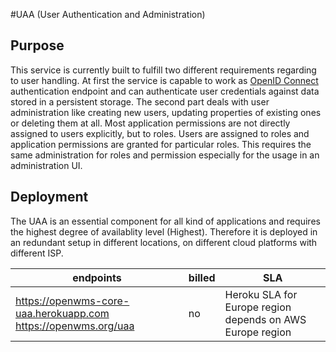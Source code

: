 #UAA (User Authentication and Administration)

## Purpose
This service is currently built to fulfill two different requirements regarding to user handling.
At first the service is capable to work as [OpenID Connect](http://openid.net/connect) authentication endpoint and can
authenticate user credentials against data stored in a persistent storage.
The second part deals with user administration like creating new users, updating properties 
of existing ones or deleting them at all. Most application permissions are not directly 
assigned to users explicitly, but to roles. Users are assigned to roles and application
permissions are granted for particular roles. This requires the same administration for 
roles and permission especially for the usage in an administration UI.

## Deployment

The UAA is an essential component for all kind of applications and requires the highest
degree of availablity level (Highest). Therefore it is deployed in an redundant setup
in different locations, on different cloud platforms with different ISP.

| endpoints | billed | SLA |
| --------- | ------ | --- |
| https://openwms-core-uaa.herokuapp.com<br>https://openwms.org/uaa | no | Heroku SLA for Europe region<br>depends on AWS Europe region |


